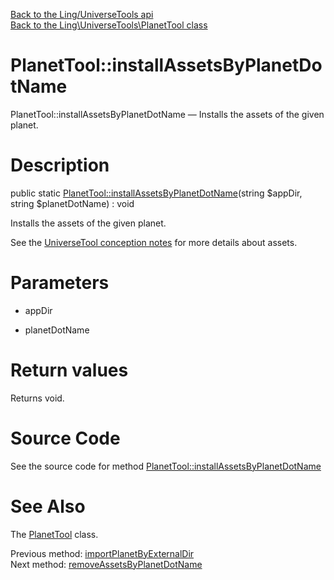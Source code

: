 [Back to the Ling/UniverseTools api](https://github.com/lingtalfi/UniverseTools/blob/master/doc/api/Ling/UniverseTools.md)<br>
[Back to the Ling\UniverseTools\PlanetTool class](https://github.com/lingtalfi/UniverseTools/blob/master/doc/api/Ling/UniverseTools/PlanetTool.md)


PlanetTool::installAssetsByPlanetDotName
================



PlanetTool::installAssetsByPlanetDotName — Installs the assets of the given planet.




Description
================


public static [PlanetTool::installAssetsByPlanetDotName](https://github.com/lingtalfi/UniverseTools/blob/master/doc/api/Ling/UniverseTools/PlanetTool/installAssetsByPlanetDotName.md)(string $appDir, string $planetDotName) : void




Installs the assets of the given planet.

See the [UniverseTool conception notes](https://github.com/lingtalfi/UniverseTools/blob/master/doc/pages/conception-notes.md) for more details about assets.




Parameters
================


- appDir

    

- planetDotName

    


Return values
================

Returns void.








Source Code
===========
See the source code for method [PlanetTool::installAssetsByPlanetDotName](https://github.com/lingtalfi/UniverseTools/blob/master/PlanetTool.php#L452-L459)


See Also
================

The [PlanetTool](https://github.com/lingtalfi/UniverseTools/blob/master/doc/api/Ling/UniverseTools/PlanetTool.md) class.

Previous method: [importPlanetByExternalDir](https://github.com/lingtalfi/UniverseTools/blob/master/doc/api/Ling/UniverseTools/PlanetTool/importPlanetByExternalDir.md)<br>Next method: [removeAssetsByPlanetDotName](https://github.com/lingtalfi/UniverseTools/blob/master/doc/api/Ling/UniverseTools/PlanetTool/removeAssetsByPlanetDotName.md)<br>

